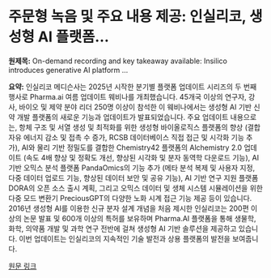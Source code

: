 # 주문형 녹음 및 주요 내용 제공: 인실리코, 생성형 AI 플랫폼…

**원제목:** On-demand recording and key takeaway available: Insilico introduces generative AI platform ...

**요약:** 인실리코 메디슨사는 2025년 시작한 분기별 플랫폼 업데이트 시리즈의 두 번째 행사로 Pharma.ai 여름 업데이트 웨비나를 개최했습니다.  45개국 이상의 연구자, 강사, 바이오 및 제약 분야 리더 250명 이상이 참석한 이 웨비나에서는 생성형 AI 기반 신약 개발 플랫폼의 새로운 기능과 업데이트가 발표되었습니다. 주요 업데이트 내용으로는, 항체 구조 및 서열 생성 및 최적화를 위한 생성형 바이올로직스 플랫폼의 향상 (결합 자유 에너지 감소 및 접촉 수 증가, RCSB 데이터베이스 직접 접근 및 시각화 기능 추가), AI와 물리 기반 정밀도를 결합한 Chemistry42 플랫폼의 Alchemistry 2.0 업데이트 (속도 4배 향상 및 정확도 개선, 향상된 시각화 및 분자 동역학 다운로드 기능), AI 기반 오믹스 분석 플랫폼 PandaOmics의 기능 추가 (메타 분석 복제 및 사용자 지정, 다중 데이터 업로드 기능, 향상된 데이터 보안 및 공유 기능), AI 기반 연구 지원 플랫폼 DORA의 오픈 소스 출시 계획, 그리고 오믹스 데이터 및 생체 시스템 시뮬레이션을 위한 다중 모드 변환기 PreciousGPT의 다양한 노화 시계 접근 기능 제공 등이 있습니다.  2016년 생성형 AI를 이용한 신규 분자 설계 개념을 처음 제시한 인실리코는 200편 이상의 논문 발표 및 600개 이상의 특허를 보유하며 Pharma.AI 플랫폼을 통해 생물학, 화학, 의약품 개발 및 과학 연구 전반에 걸쳐 생성형 AI 기반 솔루션을 제공하고 있습니다. 이번 업데이트는 인실리코의 지속적인 기술 발전과 상용 플랫폼의 발전을 보여줍니다.

[원문 링크](https://www.eurekalert.org/news-releases/1092204)
